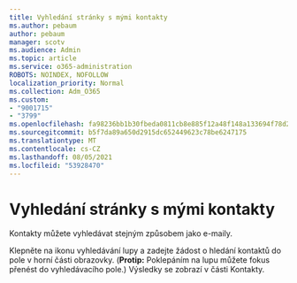 ```yaml
---
title: Vyhledání stránky s mými kontakty
ms.author: pebaum
author: pebaum
manager: scotv
ms.audience: Admin
ms.topic: article
ms.service: o365-administration
ROBOTS: NOINDEX, NOFOLLOW
localization_priority: Normal
ms.collection: Adm_O365
ms.custom:
- "9001715"
- "3799"
ms.openlocfilehash: fa98236bb1b30fbeda0811cb8e885f12a48f148a133694f78d2029489bf2be24
ms.sourcegitcommit: b5f7da89a650d2915dc652449623c78be6247175
ms.translationtype: MT
ms.contentlocale: cs-CZ
ms.lasthandoff: 08/05/2021
ms.locfileid: "53928470"
---
```

# <a name="find-the-page-that-shows-my-contacts"></a>Vyhledání stránky s mými kontakty

Kontakty můžete vyhledávat stejným způsobem jako e-maily.
 
Klepněte na ikonu vyhledávání lupy a zadejte žádost o hledání kontaktů do pole v horní části obrazovky. (**Protip:** Poklepáním na lupu můžete fokus přenést do vyhledávacího pole.) Výsledky se zobrazí v části Kontakty.
